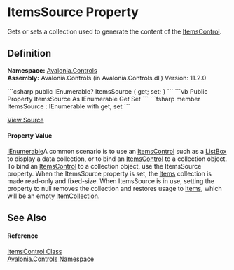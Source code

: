 # ItemsSource Property


Gets or sets a collection used to generate the content of the <a href="T_Avalonia_Controls_ItemsControl">ItemsControl</a>.



## Definition
**Namespace:** <a href="N_Avalonia_Controls">Avalonia.Controls</a>  
**Assembly:** Avalonia.Controls (in Avalonia.Controls.dll) Version: 11.2.0

<Tabs groupId="api-code-preview">
<TabItem value="csharp" label="C#">
```csharp
public IEnumerable? ItemsSource { get; set; }
```
</TabItem>
<TabItem value="vb" label="VB">
```vb
Public Property ItemsSource As IEnumerable
	Get
	Set
```
</TabItem>
<TabItem value="fsharp" label="F#">
```fsharp
member ItemsSource : IEnumerable with get, set
```
</TabItem>
</Tabs>



<a href="https://github.com/AvaloniaUI/Avalonia/tree/master/src/Avalonia.Controls/ItemsControl.cs#L178" title="View the source code">View Source</a>



#### Property Value
<a href="https://learn.microsoft.com/dotnet/api/system.collections.ienumerable" target="_blank" rel="noopener noreferrer">IEnumerable</a>A common scenario is to use an <a href="T_Avalonia_Controls_ItemsControl">ItemsControl</a> such as a <a href="T_Avalonia_Controls_ListBox">ListBox</a> to display a data collection, or to bind an <a href="T_Avalonia_Controls_ItemsControl">ItemsControl</a> to a collection object. To bind an <a href="T_Avalonia_Controls_ItemsControl">ItemsControl</a> to a collection object, use the ItemsSource property. When the ItemsSource property is set, the <a href="P_Avalonia_Controls_ItemsControl_Items">Items</a> collection is made read-only and fixed-size. When ItemsSource is in use, setting the property to null removes the collection and restores usage to <a href="P_Avalonia_Controls_ItemsControl_Items">Items</a>, which will be an empty <a href="T_Avalonia_Controls_ItemCollection">ItemCollection</a>.

## See Also


#### Reference
<a href="T_Avalonia_Controls_ItemsControl">ItemsControl Class</a>  
<a href="N_Avalonia_Controls">Avalonia.Controls Namespace</a>  

